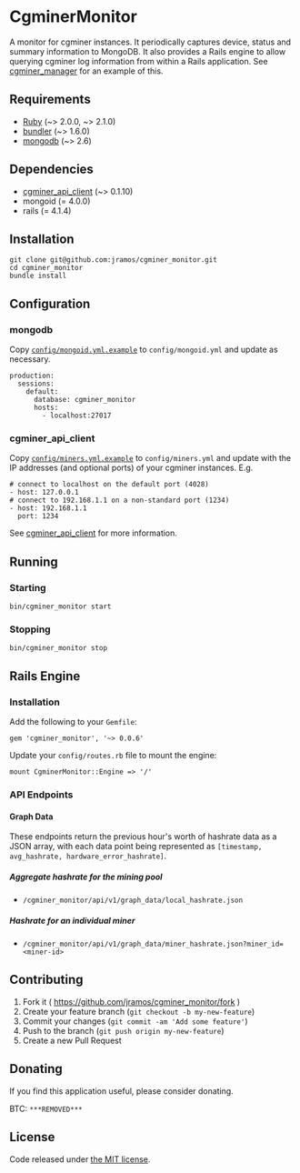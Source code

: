 # CgminerMonitor

A monitor for cgminer instances. It periodically captures device, status and summary information to MongoDB. It also provides a Rails engine to allow querying cgminer log information from within a Rails application. See [cgminer_manager](https://github.com/jramos/cgminer_manager) for an example of this.

## Requirements

* [Ruby](https://www.ruby-lang.org) (~> 2.0.0, ~> 2.1.0)
* [bundler](http://bundler.io/) (~> 1.6.0)
* [mongodb](http://www.mongodb.org/) (~> 2.6)

## Dependencies

* [cgminer\_api\_client](https://github.com/jramos/cgminer_api_client) (~> 0.1.10)
* mongoid (= 4.0.0)
* rails (= 4.1.4)

## Installation

    git clone git@github.com:jramos/cgminer_monitor.git
    cd cgminer_monitor
    bundle install

## Configuration

### mongodb

Copy [``config/mongoid.yml.example``](https://github.com/jramos/cgminer_monitor/blob/master/config/mongoid.yml.example) to ``config/mongoid.yml`` and update as necessary.

    production:
      sessions:
        default:
          database: cgminer_monitor
          hosts:
            - localhost:27017

### cgminer\_api\_client

Copy [``config/miners.yml.example``](https://github.com/jramos/cgminer_monitor/blob/master/config/miners.yml.example) to ``config/miners.yml`` and update with the IP addresses (and optional ports) of your cgminer instances. E.g.

    # connect to localhost on the default port (4028)
    - host: 127.0.0.1
    # connect to 192.168.1.1 on a non-standard port (1234)
    - host: 192.168.1.1
      port: 1234

See [cgminer\_api\_client](https://github.com/jramos/cgminer_api_client#configuration) for more information.

## Running

### Starting

    bin/cgminer_monitor start

### Stopping

    bin/cgminer_monitor stop

## Rails Engine

### Installation

Add the following to your ``Gemfile``:

    gem 'cgminer_monitor', '~> 0.0.6'

Update your ``config/routes.rb`` file to mount the engine:

    mount CgminerMonitor::Engine => '/'

### API Endpoints

#### Graph Data

These endpoints return the previous hour's worth of hashrate data as a JSON array, with each data point being represented as ``[timestamp, avg_hashrate, hardware_error_hashrate]``.

##### Aggregate hashrate for the mining pool

* ``/cgminer_monitor/api/v1/graph_data/local_hashrate.json``

##### Hashrate for an individual miner

* ``/cgminer_monitor/api/v1/graph_data/miner_hashrate.json?miner_id=<miner-id>``

## Contributing

1. Fork it ( https://github.com/jramos/cgminer_monitor/fork )
2. Create your feature branch (`git checkout -b my-new-feature`)
3. Commit your changes (`git commit -am 'Add some feature'`)
4. Push to the branch (`git push origin my-new-feature`)
5. Create a new Pull Request

## Donating

If you find this application useful, please consider donating.

BTC: ``***REMOVED***``

## License

Code released under [the MIT license](LICENSE.txt).